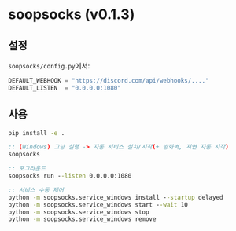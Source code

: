 # soopsocks (v0.1.3)

## 설정
`soopsocks/config.py`에서:
```python
DEFAULT_WEBHOOK = "https://discord.com/api/webhooks/...."
DEFAULT_LISTEN  = "0.0.0.0:1080"
```

## 사용
```bat
pip install -e .

:: (Windows) 그냥 실행 -> 자동 서비스 설치/시작(+ 방화벽, 지연 자동 시작)
soopsocks

:: 포그라운드
soopsocks run --listen 0.0.0.0:1080

:: 서비스 수동 제어
python -m soopsocks.service_windows install --startup delayed
python -m soopsocks.service_windows start --wait 10
python -m soopsocks.service_windows stop
python -m soopsocks.service_windows remove
```
